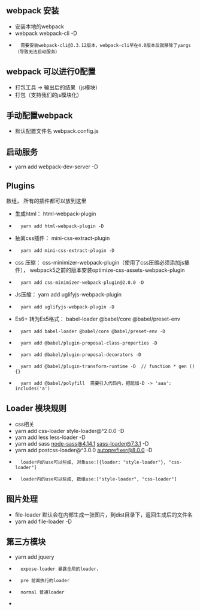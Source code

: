 ## webpack 安装
-   安装本地的webpack
-   webpack webpack-cli -D
-       需要安装webpack-cli@3.3.12版本，webpack-cli早在4.0版本后就移除了yargs（导致无法启动服务）

## webpack 可以进行0配置
-   打包工具 -> 输出后的结果（js模块）
-   打包（支持我们的js模块化）

## 手动配置webpack
-   默认配置文件名 webpack.config.js

##  启动服务
-   yarn add webpack-dev-server -D

## Plugins
数组， 所有的插件都可以放到这里
-   生成html： html-webpack-plugin
-       yarn add html-webpack-plugin -D
-   抽离css插件： mini-css-extract-plugin
-       yarn add mini-css-extract-plugin -D
-   css 压缩： css-minimizer-webpack-plugin（使用了css压缩必须添加js插件）， webpack5之前的版本安装optimize-css-assets-webpack-plugin
-       yarn add css-minimizer-webpack-plugin@2.0.0 -D
-   Js压缩： yarn add uglifyjs-webpack-plugin
-       yarn add uglifyjs-webpack-plugin -D
-   Es6+ 转为Es5格式： babel-loader @babel/core @babel/preset-env
-       yarn add babel-loader @babel/core @babel/preset-env -D
-       yarn add @babel/plugin-proposal-class-properties -D
-       yarn add @babel/plugin-proposal-decorators -D
-       yarn add @babel/plugin-transform-runtime -D  // function * gen () {}
-       yarn add @babel/polyfill  需要引入代码内，把能加-D -> 'aaa': includes('a')

## Loader 模块规则
-   css相关
-   yarn add css-loader style-loader@^2.0.0 -D
-   yarn add less less-loader -D
-   yarn add sass node-sass@4.14.1 sass-loader@7.3.1 -D
-   yarn add postcss-loader@^3.0.0 autoprefixer@8.0.0 -D
-       loader内的use可以些成, 对象use:[{loader: "style-loader"}, "css-loader"]
-       loader内的use可以些成, 数组use:["style-loader", "css-loader"]

## 图片处理 
-  file-loader 默认会在内部生成一张图片，到dist目录下，返回生成后的文件名
-   yarn add file-loader -D

## 第三方模块
-   yarn add jquery
-       expose-loader 暴露全局的loader， 
-       pre 前面执行的loader
-       normal 普通loader
-       
